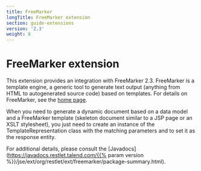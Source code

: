 ```yaml
---
title: FreeMarker
longTitle: FreeMarker extension
section: guide-extensions
version: '2.3'
weight: 8
---
```

# FreeMarker extension

This extension provides an integration with FreeMarker 2.3. FreeMarker
is a template engine, a generic tool to generate text output (anything
from HTML to autogenerated source code) based on templates. For details
on FreeMarker, see the [home page](http://freemarker.org/).

When you need to generate a dynamic document based on a data model and a
FreeMarker template (skeleton document similar to a JSP page or an XSLT
stylesheet), you just need to create an instance of the
TemplateRepresentation class with the matching parameters and to set it
as the response entity.

For additional details, please consult the
[Javadocs](https://javadocs.restlet.talend.com/{{% param version %}}/jse/ext/org/restlet/ext/freemarker/package-summary.html).
